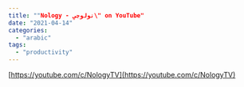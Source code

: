 ```yaml
---
title: ""Nology - نولوجي\" on YouTube"
date: "2021-04-14"
categories: 
  - "arabic"
tags: 
  - "productivity"
---
```


[https://youtube.com/c/NologyTV](https://youtube.com/c/NologyTV)
